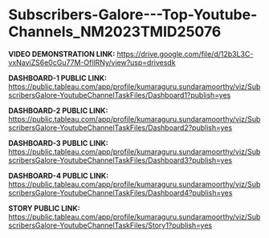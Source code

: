 # Subscribers-Galore---Top-Youtube-Channels_NM2023TMID25076
**VIDEO DEMONSTRATION LINK:**
https://drive.google.com/file/d/12b3L3C-vxNaviZS6e0cGu77M-OfllRNy/view?usp=drivesdk

**DASHBOARD-1 PUBLIC LINK:**
https://public.tableau.com/app/profile/kumaraguru.sundaramoorthy/viz/SubscribersGalore-YoutubeChannelTaskFiles/Dashboard1?publish=yes

**DASHBOARD-2 PUBLIC LINK:**
https://public.tableau.com/app/profile/kumaraguru.sundaramoorthy/viz/SubscribersGalore-YoutubeChannelTaskFiles/Dashboard2?publish=yes

**DASHBOARD-3 PUBLIC LINK:**
https://public.tableau.com/app/profile/kumaraguru.sundaramoorthy/viz/SubscribersGalore-YoutubeChannelTaskFiles/Dashboard3?publish=yes

**DASHBOARD-4 PUBLIC LINK:**
https://public.tableau.com/app/profile/kumaraguru.sundaramoorthy/viz/SubscribersGalore-YoutubeChannelTaskFiles/Dashboard4?publish=yes

**STORY PUBLIC LINK:**
https://public.tableau.com/app/profile/kumaraguru.sundaramoorthy/viz/SubscribersGalore-YoutubeChannelTaskFiles/Story1?publish=yes
